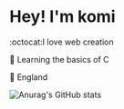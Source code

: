 # Hey! I'm komi

:octocat:I love web creation

📖 Learning the basics of C

🏴󠁧󠁢󠁥󠁮󠁧󠁿 England

![Anurag's GitHub stats](https://github-readme-stats.vercel.app/api?username=komiwomi&show_icons=true&theme=tokyonight)


